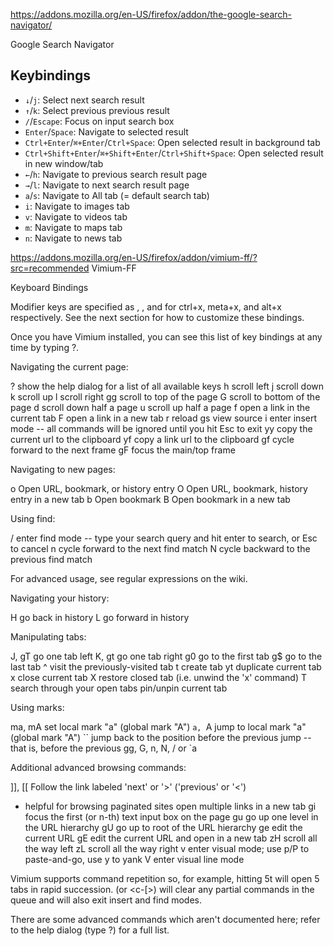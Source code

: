 https://addons.mozilla.org/en-US/firefox/addon/the-google-search-navigator/

Google Search Navigator

## Keybindings

* `↓`/`j`: Select next search result
* `↑`/`k`: Select previous previous result
* `/`/`Escape`: Focus on input search box
* `Enter`/`Space`: Navigate to selected result
* `Ctrl+Enter`/`⌘+Enter`/`Ctrl+Space`: Open selected result in background tab
* `Ctrl+Shift+Enter`/`⌘+Shift+Enter`/`Ctrl+Shift+Space`: Open selected result in new window/tab
* `←`/`h`: Navigate to previous search result page
* `→`/`l`: Navigate to next search result page
* `a`/`s`: Navigate to All tab (= default search tab)
* `i`: Navigate to images tab
* `v`: Navigate to videos tab
* `m`: Navigate to maps tab
* `n`: Navigate to news tab


https://addons.mozilla.org/en-US/firefox/addon/vimium-ff/?src=recommended
Vimium-FF

Keyboard Bindings

Modifier keys are specified as <c-x>, <m-x>, and <a-x> for ctrl+x, meta+x, and alt+x respectively. See the next section for how to customize these bindings.

Once you have Vimium installed, you can see this list of key bindings at any time by typing ?.

Navigating the current page:

? show the help dialog for a list of all available keys
h scroll left
j scroll down
k scroll up
l scroll right
gg scroll to top of the page
G scroll to bottom of the page
d scroll down half a page
u scroll up half a page
f open a link in the current tab
F open a link in a new tab
r reload
gs view source
i enter insert mode -- all commands will be ignored until you hit Esc to exit
yy copy the current url to the clipboard
yf copy a link url to the clipboard
gf cycle forward to the next frame
gF focus the main/top frame

Navigating to new pages:

o Open URL, bookmark, or history entry
O Open URL, bookmark, history entry in a new tab
b Open bookmark
B Open bookmark in a new tab

Using find:

/ enter find mode
-- type your search query and hit enter to search, or Esc to cancel
n cycle forward to the next find match
N cycle backward to the previous find match

For advanced usage, see regular expressions on the wiki.

Navigating your history:

H go back in history
L go forward in history

Manipulating tabs:

J, gT go one tab left
K, gt go one tab right
g0 go to the first tab
g$ go to the last tab
^ visit the previously-visited tab
t create tab
yt duplicate current tab
x close current tab
X restore closed tab (i.e. unwind the 'x' command)
T search through your open tabs
<a-p> pin/unpin current tab

Using marks:

ma, mA set local mark "a" (global mark "A")
`a, `A jump to local mark "a" (global mark "A")
`` jump back to the position before the previous jump
-- that is, before the previous gg, G, n, N, / or `a

Additional advanced browsing commands:

]], [[ Follow the link labeled 'next' or '>' ('previous' or '<')
- helpful for browsing paginated sites
<a-f> open multiple links in a new tab
gi focus the first (or n-th) text input box on the page
gu go up one level in the URL hierarchy
gU go up to root of the URL hierarchy
ge edit the current URL
gE edit the current URL and open in a new tab
zH scroll all the way left
zL scroll all the way right
v enter visual mode; use p/P to paste-and-go, use y to yank
V enter visual line mode

Vimium supports command repetition so, for example, hitting 5t will open 5 tabs in rapid succession. <Esc> (or <c-[>) will clear any partial commands in the queue and will also exit insert and find modes.

There are some advanced commands which aren't documented here; refer to the help dialog (type ?) for a full list.
